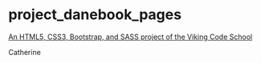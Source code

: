 # project_danebook_pages

[An HTML5, CSS3, Bootstrap, and SASS project of the Viking Code School](http://www.vikingcodeschool.com)

Catherine